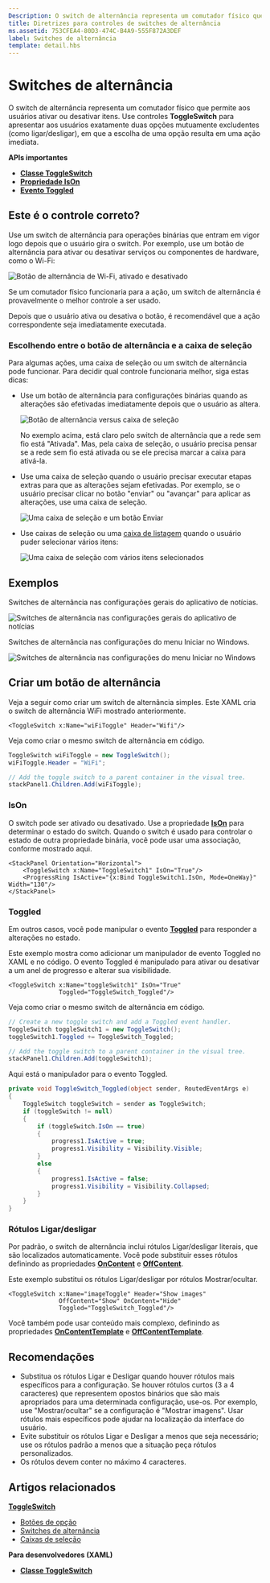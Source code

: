 ```yaml
---
Description: O switch de alternância representa um comutador físico que permite aos usuários ativar ou desativar itens.
title: Diretrizes para controles de switches de alternância
ms.assetid: 753CFEA4-80D3-474C-B4A9-555F872A3DEF
label: Switches de alternância
template: detail.hbs
---
```

# Switches de alternância

O switch de alternância representa um comutador físico que permite aos usuários ativar ou desativar itens. Use controles **ToggleSwitch** para apresentar aos usuários exatamente duas opções mutuamente excludentes (como ligar/desligar), em que a escolha de uma opção resulta em uma ação imediata.

<span class="sidebar_heading" style="font-weight: bold;">APIs importantes</span>

-   [**Classe ToggleSwitch**](https://msdn.microsoft.com/library/windows/apps/windows.ui.xaml.controls.toggleswitch.aspx)
-   [**Propriedade IsOn**](https://msdn.microsoft.com/library/windows/apps/windows.ui.xaml.controls.toggleswitch.ison.aspx)
-   [**Evento Toggled**](https://msdn.microsoft.com/library/windows/apps/windows.ui.xaml.controls.toggleswitch.toggled.aspx)

## Este é o controle correto?

Use um switch de alternância para operações binárias que entram em vigor logo depois que o usuário gira o switch. Por exemplo, use um botão de alternância para ativar ou desativar serviços ou componentes de hardware, como o Wi-Fi:

![Botão de alternância de Wi-Fi, ativado e desativado](images/toggleswitches01.png)

Se um comutador físico funcionaria para a ação, um switch de alternância é provavelmente o melhor controle a ser usado.

Depois que o usuário ativa ou desativa o botão, é recomendável que a ação correspondente seja imediatamente executada.

### Escolhendo entre o botão de alternância e a caixa de seleção

Para algumas ações, uma caixa de seleção ou um switch de alternância pode funcionar. Para decidir qual controle funcionaria melhor, siga estas dicas:

-   Use um botão de alternância para configurações binárias quando as alterações são efetivadas imediatamente depois que o usuário as altera.

    ![Botão de alternância versus caixa de seleção](images/toggleswitches02.png)

    No exemplo acima, está claro pelo switch de alternância que a rede sem fio está "Ativada". Mas, pela caixa de seleção, o usuário precisa pensar se a rede sem fio está ativada ou se ele precisa marcar a caixa para ativá-la.

-   Use uma caixa de seleção quando o usuário precisar executar etapas extras para que as alterações sejam efetivadas. Por exemplo, se o usuário precisar clicar no botão "enviar" ou "avançar" para aplicar as alterações, use uma caixa de seleção.

    ![Uma caixa de seleção e um botão Enviar](images/submitcheckbox.png)

-   Use caixas de seleção ou uma [caixa de listagem](lists.md) quando o usuário puder selecionar vários itens:

    ![Uma caixa de seleção com vários itens selecionados](images/guidelines_and_checklist_for_toggle_switches_checkbox_multi_select.png)

## Exemplos

Switches de alternância nas configurações gerais do aplicativo de notícias.

![Switches de alternância nas configurações gerais do aplicativo de notícias](images/control-examples/toggle-switch-news.png)

Switches de alternância nas configurações do menu Iniciar no Windows.

![Switches de alternância nas configurações do menu Iniciar no Windows](images/control-examples/toggle-switch-start-settings.png)

## Criar um botão de alternância

Veja a seguir como criar um switch de alternância simples. Este XAML cria o switch de alternância WiFi mostrado anteriormente.

```xaml
<ToggleSwitch x:Name="wiFiToggle" Header="Wifi"/>
```
Veja como criar o mesmo switch de alternância em código.

```csharp
ToggleSwitch wiFiToggle = new ToggleSwitch();
wiFiToggle.Header = "WiFi";

// Add the toggle switch to a parent container in the visual tree.
stackPanel1.Children.Add(wiFiToggle);
```

### IsOn

O switch pode ser ativado ou desativado. Use a propriedade [**IsOn**](https://msdn.microsoft.com/library/windows/apps/windows.ui.xaml.controls.toggleswitch.ison.aspx) para determinar o estado do switch. Quando o switch é usado para controlar o estado de outra propriedade binária, você pode usar uma associação, conforme mostrado aqui.

```
<StackPanel Orientation="Horizontal">
    <ToggleSwitch x:Name="ToggleSwitch1" IsOn="True"/>
    <ProgressRing IsActive="{x:Bind ToggleSwitch1.IsOn, Mode=OneWay}" Width="130"/>
</StackPanel>
```

### Toggled

Em outros casos, você pode manipular o evento [**Toggled**](https://msdn.microsoft.com/library/windows/apps/windows.ui.xaml.controls.toggleswitch.toggled.aspx) para responder a alterações no estado.

Este exemplo mostra como adicionar um manipulador de evento Toggled no XAML e no código. O evento Toggled é manipulado para ativar ou desativar a um anel de progresso e alterar sua visibilidade.

```xaml
<ToggleSwitch x:Name="toggleSwitch1" IsOn="True" 
              Toggled="ToggleSwitch_Toggled"/>
```

Veja como criar o mesmo switch de alternância em código.

```csharp
// Create a new toggle switch and add a Toggled event handler.
ToggleSwitch toggleSwitch1 = new ToggleSwitch();
toggleSwitch1.Toggled += ToggleSwitch_Toggled;

// Add the toggle switch to a parent container in the visual tree.
stackPanel1.Children.Add(toggleSwitch1);
```

Aqui está o manipulador para o evento Toggled.

```csharp
private void ToggleSwitch_Toggled(object sender, RoutedEventArgs e)
{
    ToggleSwitch toggleSwitch = sender as ToggleSwitch;
    if (toggleSwitch != null)
    {
        if (toggleSwitch.IsOn == true)
        {
            progress1.IsActive = true;
            progress1.Visibility = Visibility.Visible;
        }
        else
        {
            progress1.IsActive = false;
            progress1.Visibility = Visibility.Collapsed;
        }
    }
}
```

### Rótulos Ligar/desligar

Por padrão, o switch de alternância inclui rótulos Ligar/desligar literais, que são localizados automaticamente. Você pode substituir esses rótulos definindo as propriedades [**OnContent**](https://msdn.microsoft.com/library/windows/apps/windows.ui.xaml.controls.toggleswitch.oncontent.aspx) e [**OffContent**](https://msdn.microsoft.com/library/windows/apps/windows.ui.xaml.controls.toggleswitch.offcontent.aspx).

Este exemplo substitui os rótulos Ligar/desligar por rótulos Mostrar/ocultar.  

```xaml
<ToggleSwitch x:Name="imageToggle" Header="Show images"
              OffContent="Show" OnContent="Hide" 
              Toggled="ToggleSwitch_Toggled"/>
```

Você também pode usar conteúdo mais complexo, definindo as propriedades [**OnContentTemplate**](https://msdn.microsoft.com/library/windows/apps/windows.ui.xaml.controls.toggleswitch.oncontenttemplate.aspx) e [ **OffContentTemplate**](https://msdn.microsoft.com/library/windows/apps/windows.ui.xaml.controls.toggleswitch.offcontenttemplate.aspx).

## Recomendações

-   Substitua os rótulos Ligar e Desligar quando houver rótulos mais específicos para a configuração. Se houver rótulos curtos (3 a 4 caracteres) que representem opostos binários que são mais apropriados para uma determinada configuração, use-os. Por exemplo, use "Mostrar/ocultar" se a configuração é "Mostrar imagens". Usar rótulos mais específicos pode ajudar na localização da interface do usuário.
-   Evite substituir os rótulos Ligar e Desligar a menos que seja necessário; use os rótulos padrão a menos que a situação peça rótulos personalizados.
-   Os rótulos devem conter no máximo 4 caracteres.

## Artigos relacionados

[**ToggleSwitch**](https://msdn.microsoft.com/library/windows/apps/hh701411)
- [Botões de opção](radio-button.md)
- [Switches de alternância](toggles.md)
- [Caixas de seleção](checkbox.md)

**Para desenvolvedores (XAML)**
- [**Classe ToggleSwitch**](https://msdn.microsoft.com/library/windows/apps/br209712)


<!--HONumber=Mar16_HO1-->


